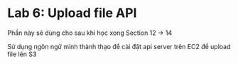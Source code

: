 
# Lab 6: Upload file API

Phần này sẽ dùng cho sau khi học xong Section 12 -> 14

Sử dụng ngôn ngữ mình thành thạo để cài đặt api server trên EC2 để upload file lên S3
